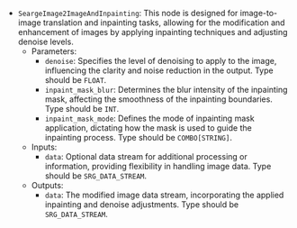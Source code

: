 - `SeargeImage2ImageAndInpainting`: This node is designed for image-to-image translation and inpainting tasks, allowing for the modification and enhancement of images by applying inpainting techniques and adjusting denoise levels.
    - Parameters:
        - `denoise`: Specifies the level of denoising to apply to the image, influencing the clarity and noise reduction in the output. Type should be `FLOAT`.
        - `inpaint_mask_blur`: Determines the blur intensity of the inpainting mask, affecting the smoothness of the inpainting boundaries. Type should be `INT`.
        - `inpaint_mask_mode`: Defines the mode of inpainting mask application, dictating how the mask is used to guide the inpainting process. Type should be `COMBO[STRING]`.
    - Inputs:
        - `data`: Optional data stream for additional processing or information, providing flexibility in handling image data. Type should be `SRG_DATA_STREAM`.
    - Outputs:
        - `data`: The modified image data stream, incorporating the applied inpainting and denoise adjustments. Type should be `SRG_DATA_STREAM`.
